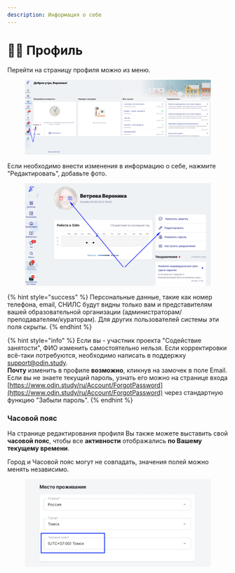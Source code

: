 ```yaml
---
description: Информация о себе
---
```


# 🧑‍🎓 Профиль

Перейти на страницу профиля можно из меню.

<figure><img src="../../.gitbook/assets/image (78).png" alt=""><figcaption></figcaption></figure>

Если необходимо внести изменения в информацию о себе, нажмите "Редактировать", добавьте фото.

<figure><img src="../../.gitbook/assets/image (79).png" alt=""><figcaption></figcaption></figure>

{% hint style="success" %}
Персональные данные, такие как номер телефона, email, СНИЛС будут видны только вам и представителям  вашей образовательной организации (администраторам/преподавателям/кураторам). Для других пользователей системы эти поля скрыты.
{% endhint %}

{% hint style="info" %}
Если вы - участник проекта "Содействие занятости", ФИО изменить самостоятельно нельзя. Если корректировки всё-таки потребуются, необходимо написать в поддержку [support@odin.study](mailto:support@odin.study?body=%0D%0A%0D%0A-%20-%20-%20-%20-%20-%20-%20-%20-%20-%20-%20-%20-%20-%20-%20-%20-%20-%20-%20-%20-%20-%20-%20-%20-%20-%20-%20-%20-%20-%20-%20-%0D%0A%D0%A2%D0%B5%D1%85%D0%BD%D0%B8%D1%87%D0%B5%D1%81%D0%BA%D0%B0%D1%8F%20%D0%B8%D0%BD%D1%84%D0%BE%D1%80%D0%BC%D0%B0%D1%86%D0%B8%D1%8F%20\(%D0%BD%D0%B5%20%D1%83%D0%B4%D0%B0%D0%BB%D1%8F%D1%82%D1%8C\):%0D%0A%D0%90%D1%81%D0%B5%D0%B5%D0%B2%D0%B0%20%D0%9B%D1%8E%D0%B1%D0%BE%D0%B2%D1%8C%20%D0%90%D0%BB%D0%B5%D0%BA%D1%81%D0%B0%D0%BD%D0%B4%D1%80%D0%BE%D0%B2%D0%BD%D0%B0%20\(19\)%0D%0A-%20-%20-%20-%20-%20-%20-%20-%20-%20-%20-%20-%20-%20-%20-%20-%20-%20-%20-%20-%20-%20-%20-%20-%20-%20-%20-%20-%20-%20-%20-%20-).\
**Почту** изменить в профиле **возможно**, кликнув на замочек  в поле Email.\
Если вы не знаете текущий пароль, узнать его можно на странице входа [https://www.odin.study/ru/Account/ForgotPassword](https://www.odin.study/ru/Account/ForgotPassword) через стандартную функцию "Забыли пароль".
{% endhint %}

### Часовой пояс

На странице редактирования профиля Вы также можете выставить свой **часовой пояс**, чтобы все **активности** отображались **по Вашему текущему времени**. &#x20;

Город и Часовой пояс могут не совпадать, значения полей можно менять независимо.&#x20;

<figure><img src="../../.gitbook/assets/image (110).png" alt=""><figcaption></figcaption></figure>
